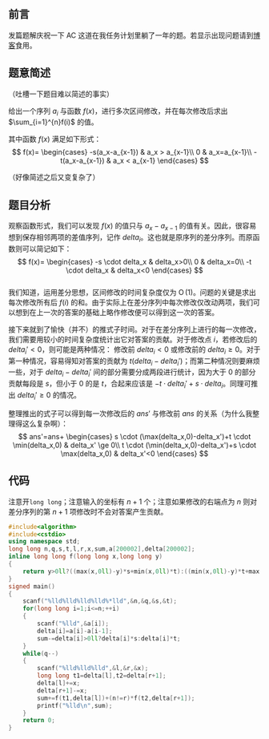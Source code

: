 ## 前言
发篇题解庆祝一下 AC 这道在我任务计划里躺了一年的题。若显示出现问题请到[博客](https://www.luogu.com.cn/blog/bzlz-zdx/solution-at2442)食用。  
## 题意简述
（吐槽一下题目难以简述的事实）  

给出一个序列 $a_i$ 与函数 $f(x)$，进行多次区间修改，并在每次修改后求出 $\sum_{i=1}^{n}f(i)$ 的值。  

其中函数 $f(x)$ 满足如下形式：
$$
f(x)=
\begin{cases} 
-s(a_x-a_{x-1}) & a_x > a_{x-1}\\
0 & a_x=a_{x-1}\\
-t(a_x-a_{x-1}) & a_x < a_{x-1}
\end{cases}
$$  

（好像简述之后又变复杂了）
## 题目分析
观察函数形式，我们可以发现 $f(x)$ 的值只与 $a_x-a_{x-1}$ 的值有关。因此，很容易想到保存相邻两项的差值序列，记作 $delta_i$。这也就是原序列的差分序列。而原函数则可以简记如下：
$$
f(x)=
\begin{cases} 
-s \cdot delta_x & delta_x>0\\
0 & delta_x=0\\
-t \cdot delta_x & delta_x<0
\end{cases}
$$  
我们知道，运用差分思想，区间修改的时间复杂度仅为 $\operatorname{O}(1)$。问题的关键是求出每次修改所有后 $f(i)$ 的和。由于实际上在差分序列中每次修改仅改动两项，我们可以想到在上一次的答案的基础上略作修改便可以得到这一次的答案。  

接下来就到了愉快（并不）的推式子时间。对于在差分序列上进行的每一次修改，我们需要用较小的时间复杂度统计出它对答案的贡献。对于修改点 $i$，若修改后的 $delta_i'<0$，则可能是两种情况： 修改前 $delta_i<0$ 或修改前的 $delta_i \ge 0$。对于第一种情况，容易得知对答案的贡献为 $t(delta_i-delta_i')$；而第二种情况则要麻烦一些，对于 $delta_i-delta_i'$ 间的部分需要分成两段进行统计，因为大于 $0$ 的部分贡献每段是 $s$，但小于 $0$ 的是 $t$，合起来应该是 $-t \cdot delta_i'+s \cdot delta_i$。同理可推出 $delta_i' \ge 0$ 的情况。  

整理推出的式子可以得到每一次修改后的 $ans'$ 与修改前 $ans$ 的关系（为什么我整理得这么复杂啊）：
$$
ans'=ans+
\begin{cases} 
s \cdot (\max(delta_x,0)-delta_x')+t \cdot \min(delta_x,0) & delta_x' \ge 0\\
t \cdot (\min(delta_x,0)-delta_x')+s \cdot \max(delta_x,0) & delta_x'<0
\end{cases}
$$
## 代码
注意开`long long`；注意输入的坐标有 $n+1$ 个；注意如果修改的右端点为 $n$ 则对差分序列的第 $n+1$ 项修改时不会对答案产生贡献。
```cpp
#include<algorithm>
#include<cstdio>
using namespace std;
long long n,q,s,t,l,r,x,sum,a[200002],delta[200002];
inline long long f(long long x,long long y)
{
	return y>0ll?((max(x,0ll)-y)*s+min(x,0ll)*t):((min(x,0ll)-y)*t+max(x,0ll)*s);
}
signed main()
{
	scanf("%lld%lld%lld%lld%*lld",&n,&q,&s,&t);
	for(long long i=1;i<=n;++i)
	{
		scanf("%lld",&a[i]);
		delta[i]=a[i]-a[i-1];
		sum-=delta[i]>0ll?delta[i]*s:delta[i]*t;
	}
	while(q--)
	{
		scanf("%lld%lld%lld",&l,&r,&x);
		long long t1=delta[l],t2=delta[r+1];
		delta[l]+=x;
		delta[r+1]-=x;
		sum+=f(t1,delta[l])+(n!=r)*f(t2,delta[r+1]);
		printf("%lld\n",sum);
	}
	return 0;
}
```